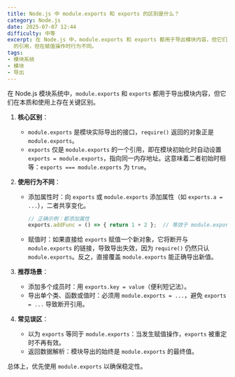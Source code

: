 ```yaml
---
title: Node.js 中 module.exports 和 exports 的区别是什么？
category: Node.js
date: 2025-07-07 12:44
difficulty: 中等
excerpt: 在 Node.js 中，module.exports 和 exports 都用于导出模块内容，但它们之间存在关键区别。exports 是 module.exports
  的引用，但在赋值操作时行为不同。
tags:
- 模块系统
- 模块
- 导出
---
```

在 Node.js 模块系统中，`module.exports` 和 `exports` 都用于导出模块内容，但它们在本质和使用上存在关键区别。

1. **核心区别**：
   - `module.exports` 是模块实际导出的接口，`require()` 返回的对象正是 `module.exports`。
   - `exports` 仅是 `module.exports` 的一个引用，即在模块初始化时自动设置 `exports = module.exports`，指向同一内存地址。这意味着二者初始时相等：`exports === module.exports` 为 `true`。

2. **使用行为不同**：
   - 添加属性时：向 `exports` 或 `module.exports` 添加属性（如 `exports.a = ...`），二者共享变化。
     ```javascript
     // 正确示例：都添加属性
     exports.addFunc = () => { return 1 + 2 };  // 等效于 module.exports.addFunc
     ```
   - 赋值时：如果直接给 `exports` 赋值一个新对象，它将断开与 `module.exports` 的链接，导致导出失效，因为 `require()` 仍然只认 `module.exports`。反之，直接覆盖 `module.exports` 能正确导出新值。

3. **推荐场景**：
   - 添加多个成员时：用 `exports.key = value`（便利短记法）。
   - 导出单个类、函数或值时：必须用 `module.exports = ...`，避免 `exports = ...` 导致断开引用。

4. **常见误区**：
   - 以为 `exports` 等同于 `module.exports`：当发生赋值操作，`exports` 被重定时不再有效。
   - 返回数据解析：模块导出的始终是 `module.exports` 的最终值。

总体上，优先使用 `module.exports` 以确保稳定性。
